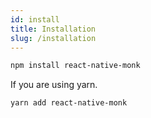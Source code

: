 ```yaml
---
id: install
title: Installation
slug: /installation
---
```


```sh
npm install react-native-monk
```
If you are using yarn.
```sh
yarn add react-native-monk
```
